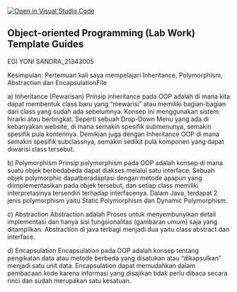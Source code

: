 [![Open in Visual Studio Code](https://classroom.github.com/assets/open-in-vscode-c66648af7eb3fe8bc4f294546bfd86ef473780cde1dea487d3c4ff354943c9ae.svg)](https://classroom.github.com/online_ide?assignment_repo_id=9310614&assignment_repo_type=AssignmentRepo)
## Object-oriented Programming (Lab Work) Template Guides
EGI YONI SANDRA_21343005

Kesimpulan: Pertemuan kali saya mempelajari Inheritance, Polymorphism, Abstraction dan EncapsulationFile

a) Inheritance (Pewarisan)
Prinsip inheritance pada OOP adalah di mana kita dapat membentuk class baru yang “mewarisi” atau memiliki bagian-bagian dari class yang sudah ada sebelumnya. Konsep      ini menggunakan sistem hirarki atau bertingkat. Seperti sebuah Drop-Down Menu yang ada di kebanyakan website, di mana semakin spesifik submenunya, semakin spesifik      pula  kontennya. Demikian juga dengan Inheritance OOP di mana semakin spesifik subclassnya, semakin sedikit pula komponen yang dapat diwarisi class tersebut.
     
b) Polymorphism
Prinsip polymorphism pada OOP adalah konsep di mana suatu objek berbedabeda dapat diakses melalui satu interface. Sebuah objek polymorphic dapatberadaptasi dengan metode apapun yang diimplementasikan pada objek tersebut, dan setiap class memiliki interpretasinya tersendiri terhadap interfacenya. Dalam Java, terdapat 2 jenis polymorphism yaitu Static Polymorphism dan Dynamic Polymorphism.

c) Abstraction
Abstraction adalah Proses untuk menyembunyikan detail implementasi dan hanya sisi fungsionalitas (gambaran umum) saja yang ditampilkan. Abstraction di java terbagi menjadi dua yaitu class abstract dan interface. 

d) Encapsulation
Encapsulation pada OOP adalah konsep tentang pengikatan data atau metode berbeda yang disatukan atau “dikapsulkan” menjadi satu unit data. Encapsulation dapat memudahkan dalam pembacaan kode karena informasi yang disajikan tidak perlu dibaca secara rinci dan sudah merupakan satu kesatuan.
